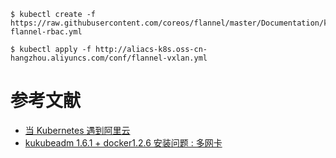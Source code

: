 

```
$ kubectl create -f https://raw.githubusercontent.com/coreos/flannel/master/Documentation/kube-flannel-rbac.yml
```




```
$ kubectl apply -f http://aliacs-k8s.oss-cn-hangzhou.aliyuncs.com/conf/flannel-vxlan.yml
```


# 参考文献
- [当 Kubernetes 遇到阿里云](https://yq.aliyun.com/articles/68921#)
- [kukubeadm 1.6.1 + docker1.2.6 安装问题 : 多网卡](http://www.cnblogs.com/fengjian2016/p/6689212.html?utm_source=itdadao&utm_medium=referral)
